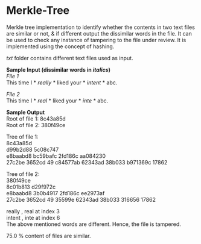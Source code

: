 # Merkle-Tree

Merkle tree implementation to identify whether the contents in two text files are similar or not, & if different output the dissimilar words in the file. It can be used to check any instance of tampering to the file under review.
It is implemented using the concept of hashing.
 
*txt* folder contains different text files used as input.
 
**Sample Input (dissimilar words in *italics*)**  
*File 1*  
This time I * *really* * liked your * *intent* * abc.  
 
*File 2*  
This time I * *real* * liked your * *inte* * abc.  
 
**Sample Output**  
Root of file 1: 8c43a85d  
Root of file 2: 380f49ce  

Tree of file 1:  
8c43a85d   
d99b2d88 5c08c747   
e8baabd8 bc59bafc 2fd186c aa084230   
27c2be 3652cd 49 c84577ab 62343ad 38b033 b971369c 17862   

Tree of file 2:  
380f49ce   
8c01b813 d29f972c   
e8baabd8 3b0b4917 2fd186c ee2973af   
27c2be 3652cd 49 35599e 62343ad 38b033 316656 17862   

really , real at index 3  
intent , inte at index 6  
The above mentioned words are different. Hence, the file is tampered.  
  
75.0 % content of files are similar.  


